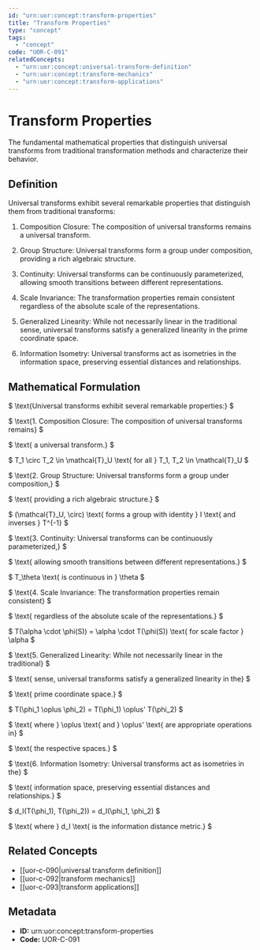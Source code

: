 ```yaml
---
id: "urn:uor:concept:transform-properties"
title: "Transform Properties"
type: "concept"
tags:
  - "concept"
code: "UOR-C-091"
relatedConcepts:
  - "urn:uor:concept:universal-transform-definition"
  - "urn:uor:concept:transform-mechanics"
  - "urn:uor:concept:transform-applications"
---
```


# Transform Properties

The fundamental mathematical properties that distinguish universal transforms from traditional transformation methods and characterize their behavior.

## Definition

Universal transforms exhibit several remarkable properties that distinguish them from traditional transforms:

1. Composition Closure: The composition of universal transforms remains a universal transform.

2. Group Structure: Universal transforms form a group under composition, providing a rich algebraic structure.

3. Continuity: Universal transforms can be continuously parameterized, allowing smooth transitions between different representations.

4. Scale Invariance: The transformation properties remain consistent regardless of the absolute scale of the representations.

5. Generalized Linearity: While not necessarily linear in the traditional sense, universal transforms satisfy a generalized linearity in the prime coordinate space.

6. Information Isometry: Universal transforms act as isometries in the information space, preserving essential distances and relationships.

## Mathematical Formulation

$
\text{Universal transforms exhibit several remarkable properties:}
$

$
\text{1. Composition Closure: The composition of universal transforms remains}
$

$
\text{   a universal transform.}
$

$
T_1 \circ T_2 \in \mathcal{T}_U \text{ for all } T_1, T_2 \in \mathcal{T}_U
$

$
\text{2. Group Structure: Universal transforms form a group under composition,}
$

$
\text{   providing a rich algebraic structure.}
$

$
(\mathcal{T}_U, \circ) \text{ forms a group with identity } I \text{ and inverses } T^{-1}
$

$
\text{3. Continuity: Universal transforms can be continuously parameterized,}
$

$
\text{   allowing smooth transitions between different representations.}
$

$
T_\theta \text{ is continuous in } \theta
$

$
\text{4. Scale Invariance: The transformation properties remain consistent}
$

$
\text{   regardless of the absolute scale of the representations.}
$

$
T(\alpha \cdot \phi(S)) = \alpha \cdot T(\phi(S)) \text{ for scale factor } \alpha
$

$
\text{5. Generalized Linearity: While not necessarily linear in the traditional}
$

$
\text{   sense, universal transforms satisfy a generalized linearity in the}
$

$
\text{   prime coordinate space.}
$

$
T(\phi_1 \oplus \phi_2) = T(\phi_1) \oplus' T(\phi_2)
$

$
\text{   where } \oplus \text{ and } \oplus' \text{ are appropriate operations in}
$

$
\text{   the respective spaces.}
$

$
\text{6. Information Isometry: Universal transforms act as isometries in the}
$

$
\text{   information space, preserving essential distances and relationships.}
$

$
d_I(T(\phi_1), T(\phi_2)) = d_I(\phi_1, \phi_2)
$

$
\text{   where } d_I \text{ is the information distance metric.}
$

## Related Concepts

- [[uor-c-090|universal transform definition]]
- [[uor-c-092|transform mechanics]]
- [[uor-c-093|transform applications]]

## Metadata

- **ID:** urn:uor:concept:transform-properties
- **Code:** UOR-C-091

